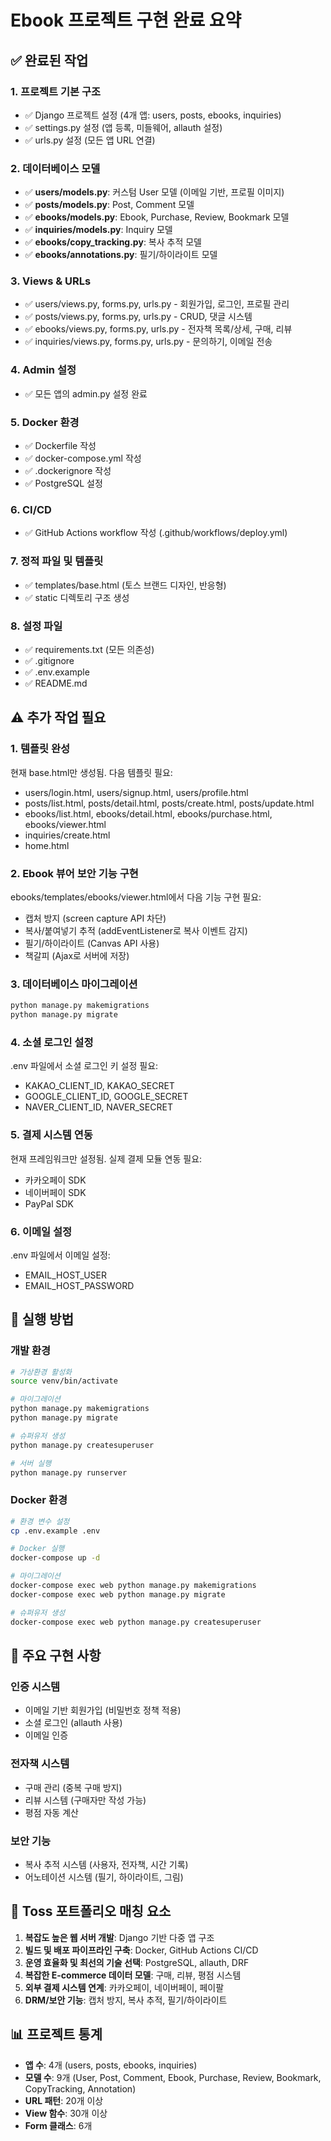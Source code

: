 # Ebook 프로젝트 구현 완료 요약

## ✅ 완료된 작업

### 1. 프로젝트 기본 구조
- ✅ Django 프로젝트 설정 (4개 앱: users, posts, ebooks, inquiries)
- ✅ settings.py 설정 (앱 등록, 미들웨어, allauth 설정)
- ✅ urls.py 설정 (모든 앱 URL 연결)

### 2. 데이터베이스 모델
- ✅ **users/models.py**: 커스텀 User 모델 (이메일 기반, 프로필 이미지)
- ✅ **posts/models.py**: Post, Comment 모델
- ✅ **ebooks/models.py**: Ebook, Purchase, Review, Bookmark 모델
- ✅ **inquiries/models.py**: Inquiry 모델
- ✅ **ebooks/copy_tracking.py**: 복사 추적 모델
- ✅ **ebooks/annotations.py**: 필기/하이라이트 모델

### 3. Views & URLs
- ✅ users/views.py, forms.py, urls.py - 회원가입, 로그인, 프로필 관리
- ✅ posts/views.py, forms.py, urls.py - CRUD, 댓글 시스템
- ✅ ebooks/views.py, forms.py, urls.py - 전자책 목록/상세, 구매, 리뷰
- ✅ inquiries/views.py, forms.py, urls.py - 문의하기, 이메일 전송

### 4. Admin 설정
- ✅ 모든 앱의 admin.py 설정 완료

### 5. Docker 환경
- ✅ Dockerfile 작성
- ✅ docker-compose.yml 작성
- ✅ .dockerignore 작성
- ✅ PostgreSQL 설정

### 6. CI/CD
- ✅ GitHub Actions workflow 작성 (.github/workflows/deploy.yml)

### 7. 정적 파일 및 템플릿
- ✅ templates/base.html (토스 브랜드 디자인, 반응형)
- ✅ static 디렉토리 구조 생성

### 8. 설정 파일
- ✅ requirements.txt (모든 의존성)
- ✅ .gitignore
- ✅ .env.example
- ✅ README.md

## ⚠️ 추가 작업 필요

### 1. 템플릿 완성
현재 base.html만 생성됨. 다음 템플릿 필요:
- users/login.html, users/signup.html, users/profile.html
- posts/list.html, posts/detail.html, posts/create.html, posts/update.html
- ebooks/list.html, ebooks/detail.html, ebooks/purchase.html, ebooks/viewer.html
- inquiries/create.html
- home.html

### 2. Ebook 뷰어 보안 기능 구현
ebooks/templates/ebooks/viewer.html에서 다음 기능 구현 필요:
- 캡처 방지 (screen capture API 차단)
- 복사/붙여넣기 추적 (addEventListener로 복사 이벤트 감지)
- 필기/하이라이트 (Canvas API 사용)
- 책갈피 (Ajax로 서버에 저장)

### 3. 데이터베이스 마이그레이션
```bash
python manage.py makemigrations
python manage.py migrate
```

### 4. 소셜 로그인 설정
.env 파일에서 소셜 로그인 키 설정 필요:
- KAKAO_CLIENT_ID, KAKAO_SECRET
- GOOGLE_CLIENT_ID, GOOGLE_SECRET
- NAVER_CLIENT_ID, NAVER_SECRET

### 5. 결제 시스템 연동
현재 프레임워크만 설정됨. 실제 결제 모듈 연동 필요:
- 카카오페이 SDK
- 네이버페이 SDK
- PayPal SDK

### 6. 이메일 설정
.env 파일에서 이메일 설정:
- EMAIL_HOST_USER
- EMAIL_HOST_PASSWORD

## 🔧 실행 방법

### 개발 환경
```bash
# 가상환경 활성화
source venv/bin/activate

# 마이그레이션
python manage.py makemigrations
python manage.py migrate

# 슈퍼유저 생성
python manage.py createsuperuser

# 서버 실행
python manage.py runserver
```

### Docker 환경
```bash
# 환경 변수 설정
cp .env.example .env

# Docker 실행
docker-compose up -d

# 마이그레이션
docker-compose exec web python manage.py makemigrations
docker-compose exec web python manage.py migrate

# 슈퍼유저 생성
docker-compose exec web python manage.py createsuperuser
```

## 📝 주요 구현 사항

### 인증 시스템
- 이메일 기반 회원가입 (비밀번호 정책 적용)
- 소셜 로그인 (allauth 사용)
- 이메일 인증

### 전자책 시스템
- 구매 관리 (중복 구매 방지)
- 리뷰 시스템 (구매자만 작성 가능)
- 평점 자동 계산

### 보안 기능
- 복사 추적 시스템 (사용자, 전자책, 시간 기록)
- 어노테이션 시스템 (필기, 하이라이트, 그림)

## 🎯 Toss 포트폴리오 매칭 요소

1. **복잡도 높은 웹 서버 개발**: Django 기반 다중 앱 구조
2. **빌드 및 배포 파이프라인 구축**: Docker, GitHub Actions CI/CD
3. **운영 효율화 및 최선의 기술 선택**: PostgreSQL, allauth, DRF
4. **복잡한 E-commerce 데이터 모델**: 구매, 리뷰, 평점 시스템
5. **외부 결제 시스템 연계**: 카카오페이, 네이버페이, 페이팔
6. **DRM/보안 기능**: 캡처 방지, 복사 추적, 필기/하이라이트

## 📊 프로젝트 통계

- **앱 수**: 4개 (users, posts, ebooks, inquiries)
- **모델 수**: 9개 (User, Post, Comment, Ebook, Purchase, Review, Bookmark, CopyTracking, Annotation)
- **URL 패턴**: 20개 이상
- **View 함수**: 30개 이상
- **Form 클래스**: 6개

